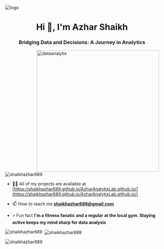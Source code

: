 ![logo](https://github.com/shaikhazhar689/shaikhazhar689/blob/main/banner_1.PNG)
<h1 align="center">Hi 👋, I'm Azhar Shaikh</h1>
<h3 align="center">Bridging Data and Decisions: A Journey in Analytics</h3>

<img align="right" alt="dataanalytix" width="400" src="https://www.analyticsindiamag.com/wp-content/uploads/2018/12/developer-dribbble.gif">

<p align="left"> <img src="https://komarev.com/ghpvc/?username=shaikhazhar689&label=Profile%20views&color=0e75b6&style=flat" alt="shaikhazhar689" /> </p>

- 👨‍💻 All of my projects are available at [https://shaikhazhar689.github.io/AzharAnalytixLab.github.io/](https://shaikhazhar689.github.io/AzharAnalytixLab.github.io/)

- 📫 How to reach me **shaikhazhar689@gmail.com**

- ⚡ Fun fact **I'm a fitness fanatic and a regular at the local gym. Staying active keeps my mind sharp for data analysis**

<p><img align="left" src="https://github-readme-stats.vercel.app/api/top-langs?username=shaikhazhar689&show_icons=true&locale=en&layout=compact" alt="shaikhazhar689" /></p>

<p>&nbsp;<img align="center" src="https://github-readme-stats.vercel.app/api?username=shaikhazhar689&show_icons=true&locale=en" alt="shaikhazhar689" /></p>

<p><img align="center" src="https://github-readme-streak-stats.herokuapp.com/?user=shaikhazhar689&" alt="shaikhazhar689" /></p>
